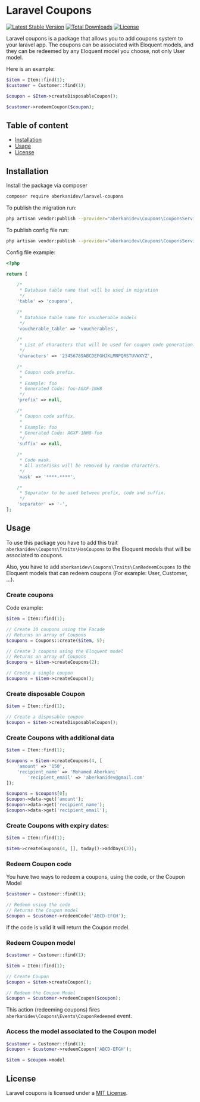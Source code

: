 # Laravel Coupons
[![Latest Stable Version](https://poser.pugx.org/aberkanidev/laravel-coupons/v)](//packagist.org/packages/aberkanidev/laravel-coupons) [![Total Downloads](https://poser.pugx.org/aberkanidev/laravel-coupons/downloads)](//packagist.org/packages/aberkanidev/laravel-coupons) [![License](https://poser.pugx.org/aberkanidev/laravel-coupons/license)](//packagist.org/packages/aberkanidev/laravel-coupons)

Laravel coupons is a package that allows you to add coupons system to your laravel app. The coupons can be associated with Eloquent models, and they can be redeemed by any Eloquent model you choose, not only User model.

Here is an example:

```php
$item = Item::find(1);
$customer = Customer::find(1);

$coupon = $Item->createDisposableCoupon();

$customer->redeemCoupon($coupon);
```

## Table of content

- [Installation](notion://www.notion.so/aberkanimed/Laravel-Coupons-ea13b3f2c1014d94a87356786eb6db72#installation)
- [Usage](notion://www.notion.so/aberkanimed/Laravel-Coupons-ea13b3f2c1014d94a87356786eb6db72#usage)
- [License](notion://www.notion.so/aberkanimed/Laravel-Coupons-ea13b3f2c1014d94a87356786eb6db72#license)

## Installation

Install the package via composer

```bash
composer require aberkanidev/laravel-coupons
```

To publish the migration run:

```bash
php artisan vendor:publish --provider="aberkanidev\Coupons\CouponsServiceProvider" --tag="migrations"
```

To publish config file run:

```bash
php artisan vendor:publish --provider="aberkanidev\Coupons\CouponsServiceProvider" --tag="config"
```

Config file example:

```php
<?php

return [

    /*
     * Database table name that will be used in migration
     */
    'table' => 'coupons',

    /*
     * Database table name for voucherable models
     */
    'voucherable_table' => 'voucherables',

    /*
     * List of characters that will be used for coupon code generation.
     */
    'characters' => '23456789ABCDEFGHJKLMNPQRSTUVWXYZ',

    /*
     * Coupon code prefix.
     *
     * Example: foo
     * Generated Code: foo-AGXF-1NH8
     */
    'prefix' => null,

    /*
     * Coupon code suffix.
     *
     * Example: foo
     * Generated Code: AGXF-1NH8-foo
     */
    'suffix' => null,

    /*
     * Code mask.
     * All asterisks will be removed by random characters.
     */
    'mask' => '****-****',

    /*
     * Separator to be used between prefix, code and suffix.
     */
    'separator' => '-',
];
```

## Usage

To use this package you have to add this trait `aberkanidev\Coupons\Traits\HasCoupons` to the Eloquent models that will be associated to coupons.

Also, you have to add `aberkanidev\Coupons\Traits\CanRedeemCoupons` to the Eloquent models that can redeem coupons (For example: User, Customer, ...).

### Create coupons

Code example:

```php
$item = Item::find(1);

// Create 10 coupons using the Facade
// Returns an array of Coupons
$coupons = Coupons::create($item, 5);

// Create 3 coupons using the Eloquent model
// Returns an array of Coupons
$coupons = $item->createCoupons(2);

// Create a single coupon
$coupons = $item->createCoupon();

```

### Create disposable Coupon

```php
$item = Item::find(1);

// Create a disposable coupon
$coupon = $item->createDisposableCoupon();
```

### Create Coupons with additional data

```php
$item = Item::find(1);

$coupons = $item->createCoupons(4, [
    'amount' => '150',
    'recipient_name' => 'Mohamed Aberkani'
		'recipient_email' => 'aberkanidev@gmail.com'
]);

$coupons = $coupons[0];
$coupon->data->get('amount');
$coupon->data->get('recipient_name');
$coupon->data->get('recipient_email');
```

### Create Coupons with expiry dates:

```php
$item = Item::find(1);

$item->createCoupons(4, [], today()->addDays(3));
```

### Redeem Coupon code

You have two ways to redeem a coupons, using the code, or the Coupon Model

```php
$customer = Customer::find(1);

// Redeem using the code
// Returns the Coupon model
$coupon = $customer->redeemCode('ABCD-EFGH');
```

If the code is valid it will return the Coupon model.

### Redeem Coupon model

```php
$customer = Customer::find(1);

$item = Item::find(1);

// Create Coupon
$coupon = $item->createCoupon();

// Redeem the Coupon Model
$coupon = $customer->redeemCoupon($coupon);
```

This action (redeeming coupons) fires `aberkanidev\Coupons\Events\CouponRedeemed` event.

### Access the model associated to the Coupon model

```php
$customer = Customer::find(1);
$coupon = $customer->redeemCoupon('ABCD-EFGH');

$item = $coupon->model
```

## License

Laravel coupons is licensed under a [MIT License](https://github.com/aberkanimed/laravel-coupons/blob/master/LICENSE.md).
